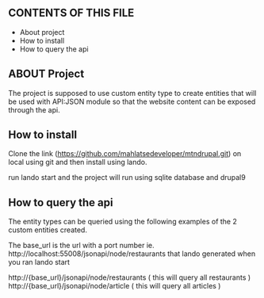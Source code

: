 
CONTENTS OF THIS FILE
---------------------

 * About project
 * How to install
 * How to query the api


ABOUT Project
------------

The project is supposed to use custom entity type to create entities that will be used with API:JSON module so that the website content can be exposed through the api.


How to install
--------------------------

Clone the link (https://github.com/mahlatsedeveloper/mtndrupal.git) on local using git and then install using lando.

run lando start and the project will run using sqlite database and drupal9


How to query the api
---------------------

The entity types can be queried using the following examples of the 2 custom entities created.

The base_url is the url with a port number ie. http://localhost:55008/jsonapi/node/restaurants that lando generated when you ran lando start

http://{base_url}/jsonapi/node/restaurants ( this will query all restaurants )
http://{base_url}/jsonapi/node/article ( this will query all articles )
